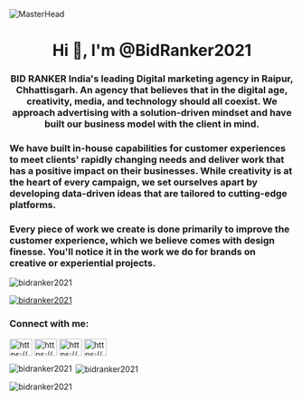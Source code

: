 ![MasterHead](https://i.postimg.cc/264gj7Rw/download.png)
<h1 align="center">Hi 👋, I'm @BidRanker2021</h1>
<h3 align="center">BID RANKER India's leading Digital marketing agency in Raipur, Chhattisgarh. An agency that believes that in the digital age, creativity, media, and technology should all coexist. We approach advertising with a solution-driven mindset and have built our business model with the client in mind.</h3>
<h3>We have built in-house capabilities for customer experiences to meet clients' rapidly changing needs and deliver work that has a positive impact on their businesses. While creativity is at the heart of every campaign, we set ourselves apart by developing data-driven ideas that are tailored to cutting-edge platforms.</h3>
<h3>Every piece of work we create is done primarily to improve the customer experience, which we believe comes with design finesse. You'll notice it in the work we do for brands on creative or experiential projects.</h3>
<!-- <h3 align="left">Connect with me:</h3> -->

<p align="left"> <img src="https://komarev.com/ghpvc/?username=bidranker2021&label=Profile%20views&color=0e75b6&style=flat" alt="bidranker2021" /> </p>

<p align="left"> <a href="https://github.com/ryo-ma/github-profile-trophy"><img src="https://github-profile-trophy.vercel.app/?username=bidranker2021" alt="bidranker2021" /></a> </p>

<h3 align="left">Connect with me:</h3>
<p align="left">
<a href="https://linkedin.com/in/https://www.linkedin.com/company/bid-ranker-pvt-ltd/" target="blank"><img align="center" src="https://raw.githubusercontent.com/rahuldkjain/github-profile-readme-generator/master/src/images/icons/Social/linked-in-alt.svg" alt="https://www.linkedin.com/company/bid-ranker-pvt-ltd/" height="30" width="40" /></a>
<a href="https://fb.com/https://www.facebook.com/bidranker/" target="blank"><img align="center" src="https://raw.githubusercontent.com/rahuldkjain/github-profile-readme-generator/master/src/images/icons/Social/facebook.svg" alt="https://www.facebook.com/bidranker/" height="30" width="40" /></a>
<a href="https://instagram.com/https://www.instagram.com/bidranker/?igshid=mmu2yjmznjrloq%3d%3d" target="blank"><img align="center" src="https://raw.githubusercontent.com/rahuldkjain/github-profile-readme-generator/master/src/images/icons/Social/instagram.svg" alt="https://www.instagram.com/bidranker/?igshid=mmu2yjmznjrloq%3d%3d" height="30" width="40" /></a>
<a href="https://www.youtube.com/c/https://www.youtube.com/@bidranker" target="blank"><img align="center" src="https://raw.githubusercontent.com/rahuldkjain/github-profile-readme-generator/master/src/images/icons/Social/youtube.svg" alt="https://www.youtube.com/@bidranker" height="30" width="40" /></a>
</p>

<p><img align="left" src="https://github-readme-stats.vercel.app/api/top-langs?username=bidranker2021&show_icons=true&locale=en&layout=compact" alt="bidranker2021" /></p>

<p>&nbsp;<img align="center" src="https://github-readme-stats.vercel.app/api?username=bidranker2021&show_icons=true&locale=en" alt="bidranker2021" /></p>

<p><img align="center" src="https://github-readme-streak-stats.herokuapp.com/?user=bidranker2021&" alt="bidranker2021" /></p>
